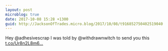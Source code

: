 ```yaml
---
layout: post
microblog: true
date: 2017-10-08 15:28 +1300
guid: http://JacksonOfTrades.micro.blog/2017/10/08/t916852750402519040.html
---
```

Hey @adhesivescrap I was told by @withdrawnwitch to send you this [t.co/Ur8n2L8m6...](https://t.co/Ur8n2L8m6P)
